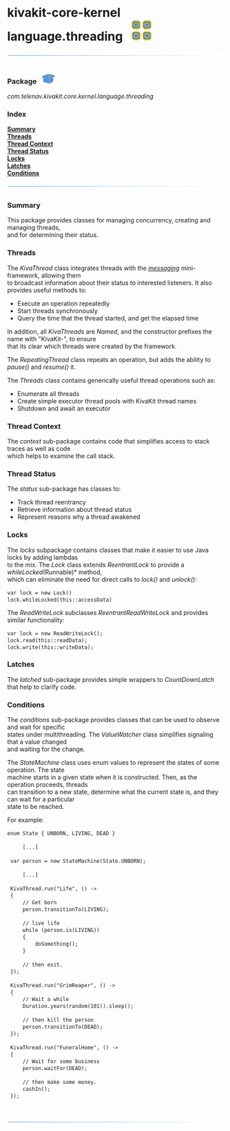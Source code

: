 # kivakit-core-kernel language.threading &nbsp; ![](../../../documentation/images/chips-48.png)

![](../documentation/images/horizontal-line.png)

### Package &nbsp; ![](../../../documentation/images/box-32.png)

*com.telenav.kivakit.core.kernel.language.threading*

### Index

[**Summary**](#summary)  
[**Threads**](#threads)  
[**Thread Context**](#thread-context)  
[**Thread Status**](#thread-status)  
[**Locks**](#locks)  
[**Latches**](#latches)  
[**Conditions**](#conditions)

![](../documentation/images/horizontal-line.png)

### Summary <a name="summary"></a>

This package provides classes for managing concurrency, creating and managing threads,  
and for determining their status.

### Threads <a name="threads"></a>

The *KivaThread* class integrates threads with the [*messaging*](messaging.md) mini-framework, allowing them  
to broadcast information about their status to interested listeners. It also provides useful methods to:

* Execute an operation repeatedly
* Start threads synchronously
* Query the time that the thread started, and get the elapsed time

In addition, all *KivaThread*s are *Named*, and the constructor prefixes the name with "KivaKit-", to ensure  
that its clear which threads were created by the framework.

The *RepeatingThread* class repeats an operation, but adds the ability to *pause()* and *resume()* it.

The *Threads* class contains generically useful thread operations such as:

* Enumerate all threads
* Create simple executor thread pools with KivaKit thread names
* Shutdown and await an executor

### Thread Context <a name="thread-context"></a>

The *context* sub-package contains code that simplifies access to stack traces as well as code  
which helps to examine the call stack.

### Thread Status <a name="thread-status"></a>

The *status* sub-package has classes to:

* Track thread reentrancy
* Retrieve information about thread status
* Represent reasons why a thread awakened

### Locks <a name="thread-locks"></a>

The *locks* subpackage contains classes that make it easier to use Java locks by adding lambdas   
to the mix. The *Lock* class extends *ReentrantLock* to provide a *whileLocked*(Runnable)* method,  
which can eliminate the need for direct calls to *lock()* and *unlock()*:

    var lock = new Lock()
    lock.whileLocked(this::accessData)

The *ReadWriteLock* subclasses *ReentrantReadWriteLock* and provides similar functionality:

    var lock = new ReadWriteLock();
    lock.read(this::readData);
    lock.write(this::writeData);

### Latches <a name="thread-latches"></a>

The *latched* sub-package provides simple wrappers to *CountDownLatch* that help to clarify code.

### Conditions <a name="conditions"></a>

The *conditions* sub-package provides classes that can be used to observe and wait for specific  
states under multithreading. The *ValueWatcher* class simplifies signaling that a value changed  
and waiting for the change.

The *StateMachine* class uses enum values to represent the states of some operation. The state  
machine starts in a given state when it is constructed. Then, as the operation proceeds, threads  
can transition to a new state, determine what the current state is, and they can wait for a particular  
state to be reached.

For example:

    enum State { UNBORN, LIVING, DEAD }
    
         [...]
    
     var person = new StateMachine(State.UNBORN);
    
         [...]
    
     KivaThread.run("Life", () ->
     {
         // Get born
         person.transitionTo(LIVING);
    
         // live life
         while (person.is(LIVING))
         {
             doSomething();
         }
    
         // then exit.
     });
    
     KivaThread.run("GrimReaper", () ->
     {
         // Wait a while
         Duration.years(random(101)).sleep();
    
         // then kill the person
         person.transitionTo(DEAD);
     });
    
     KivaThread.run("FuneralHome", () ->
     {
         // Wait for some business
         person.waitFor(DEAD);
    
         // then make some money.
         cashIn();
     });

<br/>

![](../documentation/images/horizontal-line.png)
